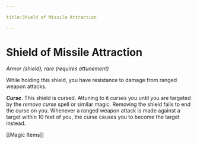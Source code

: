 --- 
title:Shield of Missile Attraction 
---
# Shield of Missile Attraction

*Armor (shield), rare (requires attunement)*

While holding this shield, you have resistance to damage from ranged weapon attacks.

***Curse***. This shield is cursed. Attuning to it curses you until you are targeted by the *remove curse* spell or similar magic. Removing the shield fails to end the curse on you. Whenever a ranged weapon attack is made against a target within 10 feet of you, the curse causes you to become the target instead.


[[Magic Items]]
